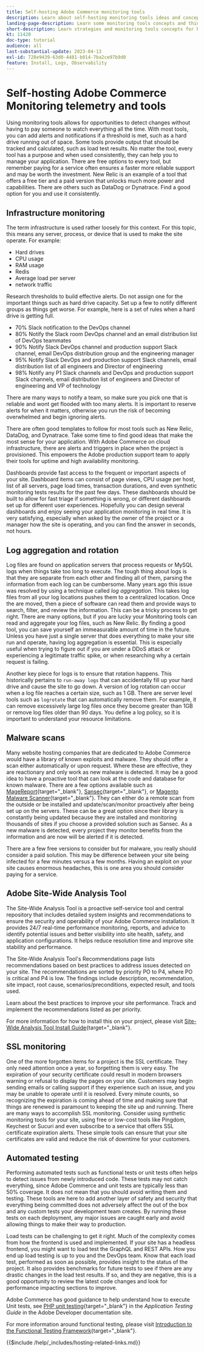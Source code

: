```yaml
---
title: Self-hosting Adobe Commerce monitoring tools
description: Learn about self-hosting monitoring tools ideas and concepts and best practices to consider.
landing-page-description: Learn some monitoring tools concepts and things to consider when hosting Adobe Commerce on your own.
short-description: Learn strategies and monitoring tools concepts for hosting Adobe Commerce yourself.
kt: 11420
doc-type: tutorial
audience: all
last-substantial-update: 2023-04-13
exl-id: 728e9439-63d0-4481-b014-7ba2ce97b9d0
feature: Install, Logs, Observability
---
```

# Self-hosting Adobe Commerce Monitoring telemetry and tools

Using monitoring tools allows for opportunities to detect changes without having to pay someone to watch everything all the time. With most tools, you can add alerts and notifications if a threshold is met, such as a hard drive running out of space. Some tools provide output that should be tracked and calculated, such as load test results. No matter the tool, every tool has a purpose and when used consistently, they can help you to manage your application. There are free options to every tool, but remember paying for a service often ensures a faster more reliable support and may be worth the investment. New Relic is an example of a tool that offers a free tier and a paid version that unlocks much more power and capabilities. There are others such as DataDog or Dynatrace. Find a good option for you and use it consistently.

## Infrastructure monitoring

The term infrastructure is used rather loosely for this context. For this topic, this means any server, process, or device that is used to make the site operate. For example:

* Hard drives
* CPU usage
* RAM usage
* Redis
* Average load per server
* network traffic

Research thresholds to build effective alerts. Do not assign one for the important things such as hard drive capacity. Set up a few to notify different groups as things get worse. For example, here is a set of rules when a hard drive is getting full.

* 70% Slack notification to the DevOps channel
* 80% Notify the Slack room DevOps channel and an email distribution list of DevOps teammates
* 90% Notify Slack DevOps channel and production support Slack channel, email DevOps distribution group and the engineering manager
* 95% Notify Slack DevOps and production support Slack channels, email distribution list of all engineers and Director of engineering
* 98% Notify any P1 Slack channels and DevOps and production support Slack channels, email distribution list of engineers and Director of engineering and VP of technology

There are many ways to notify a team, so make sure you pick one that is reliable and wont get flooded with too many alerts. It is important to reserve alerts for when it matters, otherwise you run the risk of becoming overwhelmed and begin ignoring alerts.

There are often good templates to follow for most tools such as New Relic, DataDog, and Dynatrace. Take some time to find good ideas that make the most sense for your application. With Adobe Commerce on cloud infrastructure, there are alerts and triggers in place when the project is provisioned. This empowers the Adobe production support team to apply their tools for uptime and high availability monitoring.

Dashboards provide fast access to the frequent or important aspects of your site. Dashboard items can consist of page views, CPU usage per host, list of all servers, page load times, transaction durations, and even synthetic monitoring tests results for the past few days. These dashboards should be built to allow for fast triage if something is wrong, or different dashboards set up for different user experiences. Hopefully you can design several dashboards and enjoy seeing your application monitoring in real time. It is very satisfying, especially when asked by the owner of the project or a manager how the site is operating, and you can find the answer in seconds, not hours.

## Log aggregation and rotation

Log files are found on application servers that process requests or MySQL logs when things take too long to execute. The tough thing about logs is that they are separate from each other and finding all of them, parsing the information from each log can be cumbersome. Many years ago this issue was resolved by using a technique called _log aggregation_. This takes log files from all your log locations pushes them to a centralized location. Once the are moved, then a piece of software can read them and provide ways to search, filter, and review the information. This can be a tricky process to get right. There are many options, but if you are lucky your Monitoring tools can read and aggregate your log files, such as New Relic. By finding a good tool, you can save yourself an immeasurable amount of time in the future. Unless you have just a single server that does everything to make your site run and operate, having log aggregation is essential. This is especially useful when trying to figure out if you are under a DDoS attack or experiencing a legitimate traffic spike, or when researching why a certain request is failing. 

Another key piece for logs is to ensure that rotation happens. This historically pertains to `run-away logs` that can accidentally fill up your hard drive and cause the site to go down. A version of log rotation can occur when a log file reaches a certain size, such as 1 GB. There are server level tools such as `logrotate` that can automatically remove them. For example, it can remove excessively large log files once they become greater than 1GB or remove log files older than 90 days. You define a log policy, so it is important to understand your resource limitations. 

## Malware scans

Many website hosting companies that are dedicated to Adobe Commerce would have a library of known exploits and malware. They should offer a scan either automatically or upon request. Where these are effective, they are reactionary and only work as new malware is detected. It may be a good idea to have a proactive tool that can look at the code and database for known malware. There are a few options available such as [MageReport](https://www.magereport.com){target="_blank"}, [Sansec](https://sansec.io){target="_blank"}, or [Magento Malware Scanner](https://github.com/gwillem/magento-malware-scanner){target="_blank"}. They can either do a remote scan from the outside or be installed and update/scan/monitor proactively after being set up on the servers. These can be a great option since their library is constantly being updated because they are installed and monitoring thousands of sites if you choose a provided solution such as Sansec. As a new malware is detected, every project they monitor benefits from the information and are now will be alerted if it is detected.

There are a few free versions to consider but for malware, you really should consider a paid solution. This may be difference between your site being infected for a few minutes versus a few months. Having an exploit on your site causes enormous headaches, this is one area you should consider paying for a service.

## Adobe Site-Wide Analysis Tool

The Site-Wide Analysis Tool is a proactive self-service tool and central repository that includes detailed system insights and recommendations to ensure the security and operability of your Adobe Commerce installation. It provides 24/7 real-time performance monitoring, reports, and advice to identify potential issues and better visibility into site health, safety, and application configurations. It helps reduce resolution time and improve site stability and performance.

The Site-Wide Analysis Tool's Recommendations page lists recommendations based on best practices to address issues detected on your site. The recommendations are sorted by priority PO to P4, where PO is critical and P4 is low. The findings include description, recommendation, site impact, root cause, scenarios/preconditions, expected result, and tools used.

Learn about the best practices to improve your site performance. Track and implement the recommendations listed as per priority.

For more information for how to install this on your project, please visit [Site-Wide Analysis Tool Install Guide](https://experienceleague.adobe.com/docs/commerce-operations/tools/site-wide-analysis-tool/installation.html){target="_blank"}.

## SSL monitoring

One of the more forgotten items for a project is the SSL certificate. They only need attention once a year, so forgetting them is very easy. The expiration of your security certificate could result in modern browsers warning or refusal to display the pages on your site. Customers may begin sending emails or calling support if they experience such an issue, and you may be unable to operate until it is resolved. Every minute counts, so recognizing the expiration is coming ahead of time and making sure that things are renewed is paramount to keeping the site up and running. There are many ways to accomplish SSL monitoring. Consider using synthetic monitoring tools for your site, using free or low-cost tools like Pingdom, Keychest or Sucuri and even subscribe to a service that offers SSL certificate expiration alerts. These simple tools can ensure that your site certificates are valid and reduce the risk of downtime for your customers.

## Automated testing

Performing automated tests such as functional tests or unit tests often helps to detect issues from newly introduced code. These tests may not catch everything, since Adobe Commerce and unit tests are typically less than 50% coverage. It does not mean that you should avoid writing them and testing. These tools are here to add another layer of safety and security that everything being committed does not adversely affect the out of the box and any custom tests your development team creates. By running these tests on each deployment, any major issues are caught early and avoid allowing things to make their way to production. 

Load tests can be challenging to get it right. Much of the complexity comes from how the frontend is used and implemented. If your site has a headless frontend, you might want to load test the GraphQL and REST APIs. How you end up load testing is up to you and the DevOps team. Know that each load test, performed as soon as possible, provides insight to the status of the project. It also provides benchmarks for future tests to see if there are any drastic changes in the load test results. If so, and they are negative, this is a good opportunity to review the latest code changes and look for performance impacting sections to improve.

Adobe Commerce has good guidance to help understand how to execute Unit tests, see [PHP unit testing](https://developer.adobe.com/commerce/testing/guide/unit/){target="_blank"} in the _Application Testing Guide_ in the Adobe Developer documentation site.

For more information around functional testing, please visit [Introduction to the Functional Testing Framework](https://developer.adobe.com/commerce/testing/functional-testing-framework/){target="_blank"}.


{{$include /help/_includes/hosting-related-links.md}}
